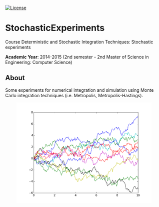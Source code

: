 [![License][s1]][li]

[s1]: https://img.shields.io/badge/licence-GPL%203.0-blue.svg
[li]: https://raw.githubusercontent.com/matt77hias/StochasticExperiments/master/LICENSE.txt

# StochasticExperiments
Course Deterministic and Stochastic Integration Techniques: Stochastic experiments

**Academic Year**: 2014-2015 (2nd semester - 2nd Master of Science in Engineering: Computer Science)

## About
Some experiments for numerical integration and simulation using Monte Carlo integration techniques (i.e. Metropolis, Metropolis-Hastings). 

<p align="center"><img src="graphs/BrownianMotions.png" width="431"></p>
